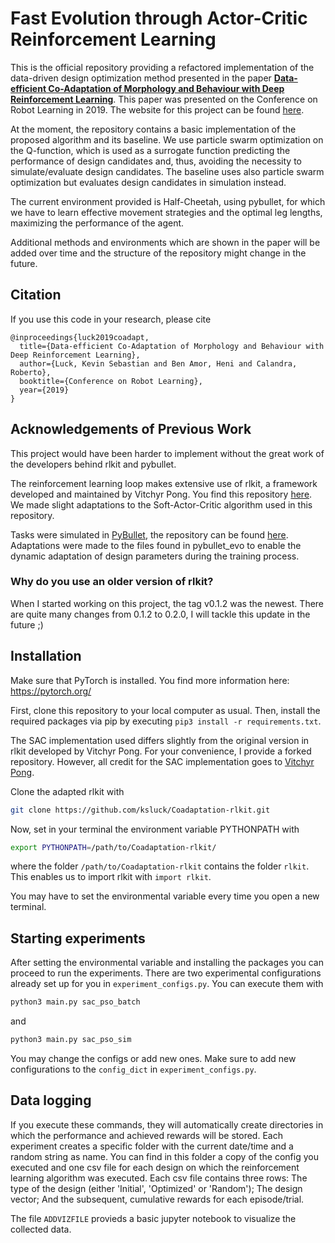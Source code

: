 # Fast Evolution through Actor-Critic Reinforcement Learning
This is the official repository providing a refactored implementation of the data-driven
design optimization method presented in the paper [**Data-efficient Co-Adaptation of Morphology and Behaviour with Deep Reinforcement Learning**](https://research.fb.com/publications/data-efficient-co-adaptation-of-morphology-and-behaviour-with-deep-reinforcement-learning/). 
This paper was presented on the Conference on Robot Learning in 2019. 
The website for this project can be found [here](https://sites.google.com/view/drl-coadaptation/home).

At the moment, the repository contains a basic implementation of the proposed algorithm and its baseline. We use particle swarm optimization on the Q-function, which is used as a surrogate function predicting the performance of design candidates and, thus, avoiding the necessity to simulate/evaluate design candidates. The baseline uses also particle swarm optimization but evaluates design candidates in simulation instead.

The current environment provided is Half-Cheetah, using pybullet, for which we have to learn effective movement strategies and the optimal leg lengths, maximizing the performance of the agent.

Additional methods and environments which are shown in the paper will be added over time and the structure of the repository might change in the future.

## Citation
If you use this code in your research, please cite
```
@inproceedings{luck2019coadapt,
  title={Data-efficient Co-Adaptation of Morphology and Behaviour with Deep Reinforcement Learning},
  author={Luck, Kevin Sebastian and Ben Amor, Heni and Calandra, Roberto},
  booktitle={Conference on Robot Learning},
  year={2019}
}
```

## Acknowledgements of Previous Work
This project would have been harder to implement without the great work of
the developers behind rlkit and pybullet.

The reinforcement learning loop makes extensive use of rlkit, a framework developed
and maintained by Vitchyr Pong. You find this repository [here](https://github.com/vitchyr/rlkit).
We made slight adaptations to the Soft-Actor-Critic algorithm used in this repository.

Tasks were simulated in [PyBullet](https://pybullet.org/wordpress/), the
repository can be found [here](https://github.com/bulletphysics/bullet3/tree/master/examples/pybullet).
Adaptations were made to the files found in pybullet_evo to enable the dynamic adaptation
of design parameters during the training process.

### Why do you use an older version of rlkit?
When I started working on this project, the tag v0.1.2 was the newest. There are quite many changes from 0.1.2 to 0.2.0, I will tackle this update in the future ;)

## Installation

Make sure that PyTorch is installed. You find more information here: https://pytorch.org/

First, clone this repository to your local computer as usual.
Then, install the required packages via pip by executing `pip3 install -r requirements.txt`.

The SAC implementation used differs slightly from the original version in
rlkit developed by Vitchyr Pong. For your convenience, I provide a forked repository. However,
all credit for the SAC implementation goes to [Vitchyr Pong](https://github.com/vitchyr/rlkit).

Clone the adapted rlkit with
```bash
git clone https://github.com/ksluck/Coadaptation-rlkit.git
```
Now, set in your terminal the environment variable PYTHONPATH with
```bash
export PYTHONPATH=/path/to/Coadaptation-rlkit/
```
where the folder `/path/to/Coadaptation-rlkit` contains the folder `rlkit`. This enables us
to import rlkit with `import rlkit`.

You may have to set the environmental variable every time you open a new terminal.

## Starting experiments

After setting the environmental variable and installing the packages you can
proceed to run the experiments.
There are two experimental configurations already set up for you in `experiment_configs.py`.
You can execute them with
```bash
python3 main.py sac_pso_batch
```
and
```bash
python3 main.py sac_pso_sim
```

You may change the configs or add new ones. Make sure to add new configurations to
the `config_dict` in `experiment_configs.py`.

## Data logging
If you execute these commands, they will automatically create directories in which
the performance and achieved rewards will be stored. Each experiment creates
a specific folder with the current date/time and a random string as name.
You can find in this folder a copy of the config you executed and one csv file
for each design on which the reinforcement learning algorithm was executed.
Each csv file contains three rows: The type of the design (either 'Initial', 'Optimized' or 'Random');
The design vector; And the subsequent, cumulative rewards for each episode/trial.

The file `ADDVIZFILE` provieds a basic jupyter notebook to visualize the collected
data.
